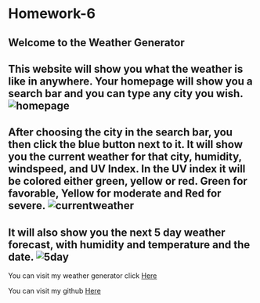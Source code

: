 # Homework-6

## Welcome to the Weather Generator 
This website will show you what the weather is like in anywhere. Your homepage will show you a search bar and you can type any city you wish. 
![homepage]()
---
 After choosing the city in the search bar, you then click the blue button next to it. It will show you the current weather for that city, humidity, windspeed, and UV Index.
 In the UV index it will be colored either green, yellow or red. Green for favorable, Yellow for moderate and Red for severe. 
 ![currentweather]()
---
 It will also show you the next 5 day weather forecast, with humidity and temperature and the date.
 ![5day]()
---
You can visit my weather generator click [Here](https://michelaqyteza.github.io/Homework-6/)

You can visit my github [Here](https://github.com/michelaqyteza)